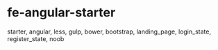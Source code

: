 # fe-angular-starter
starter, angular, less, gulp, bower, bootstrap, landing_page, login_state, register_state, noob
